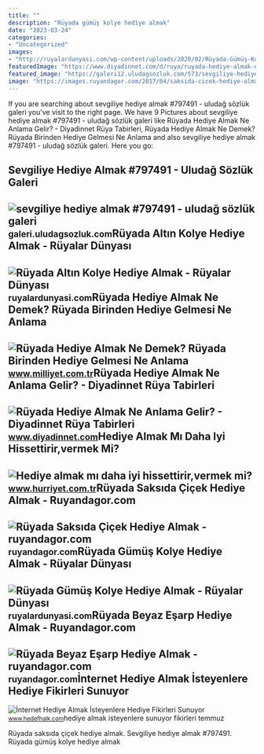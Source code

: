 ```yaml
---
title: ""
description: "Rüyada gümüş kolye hediye almak"
date: "2023-03-24"
categories:
- "Uncategorized"
images:
- "http://ruyalardunyasi.com/wp-content/uploads/2020/02/Rüyada-Gümüş-Kolye-Hediye-Almak.jpg"
featuredImage: "https://www.diyadinnet.com/d/ruya/ruyada-hediye-almak-ne-anlama-gelir-10488.jpg"
featured_image: "https://galeri12.uludagsozluk.com/573/sevgiliye-hediye-almak_797491.jpg"
image: "https://images.ruyandagor.com/2017/04/saksida-cicek-hediye-almak-1704.jpg"
---
```


If you are searching about sevgiliye hediye almak #797491 - uludağ sözlük galeri you've visit to the right page. We have 9 Pictures about sevgiliye hediye almak #797491 - uludağ sözlük galeri like Rüyada Hediye Almak Ne Anlama Gelir? - Diyadinnet Rüya Tabirleri, Rüyada Hediye Almak Ne Demek? Rüyada Birinden Hediye Gelmesi Ne Anlama and also sevgiliye hediye almak #797491 - uludağ sözlük galeri. Here you go:

Sevgiliye Hediye Almak #797491 - Uludağ Sözlük Galeri
-----------------------------------------------------

 ![sevgiliye hediye almak #797491 - uludağ sözlük galeri](https://galeri12.uludagsozluk.com/573/sevgiliye-hediye-almak_797491.jpg) <small>galeri.uludagsozluk.com</small>Rüyada Altın Kolye Hediye Almak - Rüyalar Dünyası
-------------------------------------------------

 ![Rüyada Altın Kolye Hediye Almak - Rüyalar Dünyası](http://ruyalardunyasi.com/wp-content/uploads/2019/11/ruyada-altin-kolye-hediye-almak.jpg) <small>ruyalardunyasi.com</small>Rüyada Hediye Almak Ne Demek? Rüyada Birinden Hediye Gelmesi Ne Anlama
----------------------------------------------------------------------

 ![Rüyada Hediye Almak Ne Demek? Rüyada Birinden Hediye Gelmesi Ne Anlama](https://i2.milimaj.com/i/milliyet/75/0x410/5f17aa73adcdeb0e78f184e1.jpg) <small>www.milliyet.com.tr</small>Rüyada Hediye Almak Ne Anlama Gelir? - Diyadinnet Rüya Tabirleri
----------------------------------------------------------------

 ![Rüyada Hediye Almak Ne Anlama Gelir? - Diyadinnet Rüya Tabirleri](https://www.diyadinnet.com/d/ruya/ruyada-hediye-almak-ne-anlama-gelir-10488.jpg) <small>www.diyadinnet.com</small>Hediye Almak Mı Daha Iyi Hissettirir,vermek Mi?
-----------------------------------------------

 ![Hediye almak mı daha iyi hissettirir,vermek mi?](https://i4.hurimg.com/i/hurriyet/75/750x422/56c471afc03c1464a02ef58a.jpg) <small>www.hurriyet.com.tr</small>Rüyada Saksıda Çiçek Hediye Almak - Ruyandagor.com
--------------------------------------------------

 ![Rüyada Saksıda Çiçek Hediye Almak - ruyandagor.com](https://images.ruyandagor.com/2017/04/saksida-cicek-hediye-almak-1704.jpg) <small>ruyandagor.com</small>Rüyada Gümüş Kolye Hediye Almak - Rüyalar Dünyası
-------------------------------------------------

 ![Rüyada Gümüş Kolye Hediye Almak - Rüyalar Dünyası](http://ruyalardunyasi.com/wp-content/uploads/2020/02/Rüyada-Gümüş-Kolye-Hediye-Almak.jpg) <small>ruyalardunyasi.com</small>Rüyada Beyaz Eşarp Hediye Almak - Ruyandagor.com
------------------------------------------------

 ![Rüyada Beyaz Eşarp Hediye Almak - ruyandagor.com](https://images.ruyandagor.com/2017/06/beyaz-esarp-hediye-almak-1134.jpg) <small>ruyandagor.com</small>İnternet Hediye Almak İsteyenlere Hediye Fikirleri Sunuyor
----------------------------------------------------------

 ![İnternet Hediye Almak İsteyenlere Hediye Fikirleri Sunuyor](https://www.hedefhalk.com/images/haberler/986cb44badc75f4dd068ff8f2c89e259.jpg) <small>www.hedefhalk.com</small>hediye almak isteyenlere sunuyor fikirleri temmuz

Rüyada saksıda çiçek hediye almak. Sevgiliye hediye almak #797491. Rüyada gümüş kolye hediye almak
